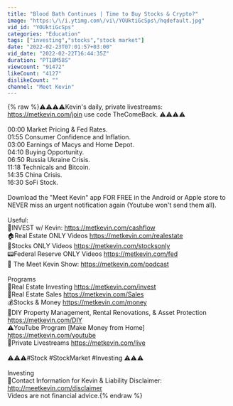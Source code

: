 ```yaml
---
title: "Blood Bath Continues | Time to Buy Stocks & Crypto?"
image: "https:\/\/i.ytimg.com\/vi\/YOUktiGcSps\/hqdefault.jpg"
vid_id: "YOUktiGcSps"
categories: "Education"
tags: ["investing","stocks","stock market"]
date: "2022-02-23T07:01:57+03:00"
vid_date: "2022-02-22T16:44:35Z"
duration: "PT18M58S"
viewcount: "91472"
likeCount: "4127"
dislikeCount: ""
channel: "Meet Kevin"
---
```

{% raw %}⚠️⚠️⚠️⚠️Kevin's daily, private livestreams: <a rel="nofollow" target="blank" href="https://metkevin.com/join">https://metkevin.com/join</a> use code TheComeBack. ⚠️⚠️⚠️⚠️<br /><br />00:00 Market Pricing &amp; Fed Rates.<br />01:55 Consumer Confidence and Inflation.<br />03:00 Earnings of Macys and Home Depot.<br />04:10 Buying Opportunity.<br />06:50 Russia Ukraine Crisis.<br />11:18 Technicals and Bitcoin.<br />14:35 China Crisis.<br />16:30 SoFi Stock.<br /><br />Download the &quot;Meet Kevin&quot; app FOR FREE in the Android or Apple store to NEVER miss an urgent notification again (Youtube won't send them all).<br /><br />Useful:<br />🚀INVEST w/ Kevin: <a rel="nofollow" target="blank" href="https://metkevin.com/cashflow">https://metkevin.com/cashflow</a><br />🏠Real Estate ONLY Videos <a rel="nofollow" target="blank" href="https://metkevin.com/realestate">https://metkevin.com/realestate</a><br />🤑Stocks ONLY Videos <a rel="nofollow" target="blank" href="https://metkevin.com/stocksonly">https://metkevin.com/stocksonly</a><br />📟Federal Reserve ONLY Videos <a rel="nofollow" target="blank" href="https://metkevin.com/fed">https://metkevin.com/fed</a><br />🚀 The Meet Kevin Show: <a rel="nofollow" target="blank" href="https://metkevin.com/podcast">https://metkevin.com/podcast</a><br /><br />Programs<br />🏡Real Estate Investing <a rel="nofollow" target="blank" href="https://metkevin.com/invest">https://metkevin.com/invest</a><br />🤵Real Estate Sales <a rel="nofollow" target="blank" href="https://metkevin.com/Sales">https://metkevin.com/Sales</a><br />💰Stocks &amp; Money <a rel="nofollow" target="blank" href="https://metkevin.com/money">https://metkevin.com/money</a><br />🧰DIY Property Management, Rental Renovations, &amp; Asset Protection <a rel="nofollow" target="blank" href="https://metkevin.com/DIY">https://metkevin.com/DIY</a><br />⚠️YouTube Program [Make Money from Home] <a rel="nofollow" target="blank" href="https://metkevin.com/youtube">https://metkevin.com/youtube</a><br />🎥Private Livestreams <a rel="nofollow" target="blank" href="https://metkevin.com/live">https://metkevin.com/live</a><br /><br />⚠️⚠️⚠️#Stock #StockMarket #Investing ⚠️⚠️⚠️<br /><br />Investing<br />📝Contact Information for Kevin &amp; Liability Disclaimer: <a rel="nofollow" target="blank" href="http://meetkevin.com/disclaimer">http://meetkevin.com/disclaimer</a><br />Videos are not financial advice.{% endraw %}
